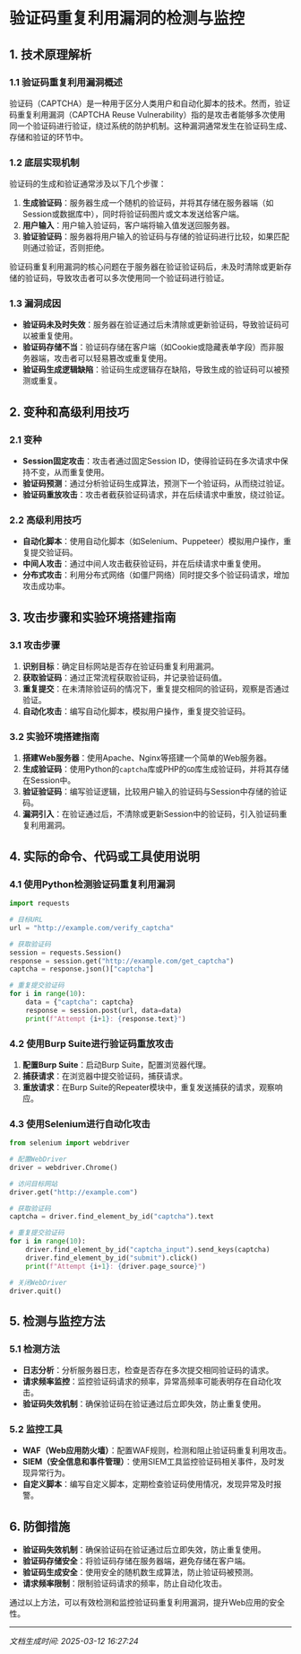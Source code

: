 # 验证码重复利用漏洞的检测与监控

## 1. 技术原理解析

### 1.1 验证码重复利用漏洞概述
验证码（CAPTCHA）是一种用于区分人类用户和自动化脚本的技术。然而，验证码重复利用漏洞（CAPTCHA Reuse Vulnerability）指的是攻击者能够多次使用同一个验证码进行验证，绕过系统的防护机制。这种漏洞通常发生在验证码生成、存储和验证的环节中。

### 1.2 底层实现机制
验证码的生成和验证通常涉及以下几个步骤：
1. **生成验证码**：服务器生成一个随机的验证码，并将其存储在服务器端（如Session或数据库中），同时将验证码图片或文本发送给客户端。
2. **用户输入**：用户输入验证码，客户端将输入值发送回服务器。
3. **验证验证码**：服务器将用户输入的验证码与存储的验证码进行比较，如果匹配则通过验证，否则拒绝。

验证码重复利用漏洞的核心问题在于服务器在验证验证码后，未及时清除或更新存储的验证码，导致攻击者可以多次使用同一个验证码进行验证。

### 1.3 漏洞成因
- **验证码未及时失效**：服务器在验证通过后未清除或更新验证码，导致验证码可以被重复使用。
- **验证码存储不当**：验证码存储在客户端（如Cookie或隐藏表单字段）而非服务器端，攻击者可以轻易篡改或重复使用。
- **验证码生成逻辑缺陷**：验证码生成逻辑存在缺陷，导致生成的验证码可以被预测或重复。

## 2. 变种和高级利用技巧

### 2.1 变种
- **Session固定攻击**：攻击者通过固定Session ID，使得验证码在多次请求中保持不变，从而重复使用。
- **验证码预测**：通过分析验证码生成算法，预测下一个验证码，从而绕过验证。
- **验证码重放攻击**：攻击者截获验证码请求，并在后续请求中重放，绕过验证。

### 2.2 高级利用技巧
- **自动化脚本**：使用自动化脚本（如Selenium、Puppeteer）模拟用户操作，重复提交验证码。
- **中间人攻击**：通过中间人攻击截获验证码，并在后续请求中重复使用。
- **分布式攻击**：利用分布式网络（如僵尸网络）同时提交多个验证码请求，增加攻击成功率。

## 3. 攻击步骤和实验环境搭建指南

### 3.1 攻击步骤
1. **识别目标**：确定目标网站是否存在验证码重复利用漏洞。
2. **获取验证码**：通过正常流程获取验证码，并记录验证码值。
3. **重复提交**：在未清除验证码的情况下，重复提交相同的验证码，观察是否通过验证。
4. **自动化攻击**：编写自动化脚本，模拟用户操作，重复提交验证码。

### 3.2 实验环境搭建指南
1. **搭建Web服务器**：使用Apache、Nginx等搭建一个简单的Web服务器。
2. **生成验证码**：使用Python的`captcha`库或PHP的`GD`库生成验证码，并将其存储在Session中。
3. **验证验证码**：编写验证逻辑，比较用户输入的验证码与Session中存储的验证码。
4. **漏洞引入**：在验证通过后，不清除或更新Session中的验证码，引入验证码重复利用漏洞。

## 4. 实际的命令、代码或工具使用说明

### 4.1 使用Python检测验证码重复利用漏洞
```python
import requests

# 目标URL
url = "http://example.com/verify_captcha"

# 获取验证码
session = requests.Session()
response = session.get("http://example.com/get_captcha")
captcha = response.json()["captcha"]

# 重复提交验证码
for i in range(10):
    data = {"captcha": captcha}
    response = session.post(url, data=data)
    print(f"Attempt {i+1}: {response.text}")
```

### 4.2 使用Burp Suite进行验证码重放攻击
1. **配置Burp Suite**：启动Burp Suite，配置浏览器代理。
2. **捕获请求**：在浏览器中提交验证码，捕获请求。
3. **重放请求**：在Burp Suite的Repeater模块中，重复发送捕获的请求，观察响应。

### 4.3 使用Selenium进行自动化攻击
```python
from selenium import webdriver

# 配置WebDriver
driver = webdriver.Chrome()

# 访问目标网站
driver.get("http://example.com")

# 获取验证码
captcha = driver.find_element_by_id("captcha").text

# 重复提交验证码
for i in range(10):
    driver.find_element_by_id("captcha_input").send_keys(captcha)
    driver.find_element_by_id("submit").click()
    print(f"Attempt {i+1}: {driver.page_source}")

# 关闭WebDriver
driver.quit()
```

## 5. 检测与监控方法

### 5.1 检测方法
- **日志分析**：分析服务器日志，检查是否存在多次提交相同验证码的请求。
- **请求频率监控**：监控验证码请求的频率，异常高频率可能表明存在自动化攻击。
- **验证码失效机制**：确保验证码在验证通过后立即失效，防止重复使用。

### 5.2 监控工具
- **WAF（Web应用防火墙）**：配置WAF规则，检测和阻止验证码重复利用攻击。
- **SIEM（安全信息和事件管理）**：使用SIEM工具监控验证码相关事件，及时发现异常行为。
- **自定义脚本**：编写自定义脚本，定期检查验证码使用情况，发现异常及时报警。

## 6. 防御措施
- **验证码失效机制**：确保验证码在验证通过后立即失效，防止重复使用。
- **验证码存储安全**：将验证码存储在服务器端，避免存储在客户端。
- **验证码生成安全**：使用安全的随机数生成算法，防止验证码被预测。
- **请求频率限制**：限制验证码请求的频率，防止自动化攻击。

通过以上方法，可以有效检测和监控验证码重复利用漏洞，提升Web应用的安全性。

---

*文档生成时间: 2025-03-12 16:27:24*
